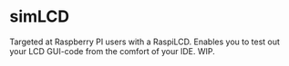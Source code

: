 simLCD
======

Targeted at Raspberry PI users with a RaspiLCD. Enables you to test out your LCD GUI-code from the comfort of your IDE.
WIP.
